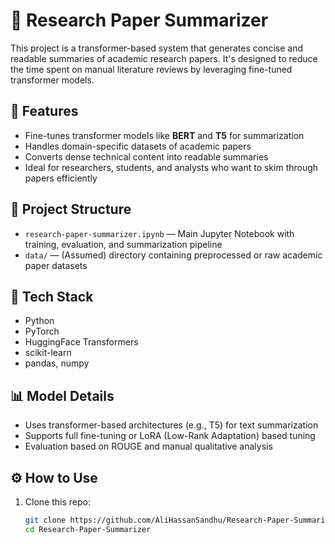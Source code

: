 # 🧠 Research Paper Summarizer

This project is a transformer-based system that generates concise and readable summaries of academic research papers. It's designed to reduce the time spent on manual literature reviews by leveraging fine-tuned transformer models.

## 🚀 Features

- Fine-tunes transformer models like **BERT** and **T5** for summarization
- Handles domain-specific datasets of academic papers
- Converts dense technical content into readable summaries
- Ideal for researchers, students, and analysts who want to skim through papers efficiently

## 📁 Project Structure

- `research-paper-summarizer.ipynb` — Main Jupyter Notebook with training, evaluation, and summarization pipeline
- `data/` — (Assumed) directory containing preprocessed or raw academic paper datasets

## 🧰 Tech Stack

- Python
- PyTorch
- HuggingFace Transformers
- scikit-learn
- pandas, numpy

## 📊 Model Details

- Uses transformer-based architectures (e.g., T5) for text summarization
- Supports full fine-tuning or LoRA (Low-Rank Adaptation) based tuning
- Evaluation based on ROUGE and manual qualitative analysis

## ⚙️ How to Use

1. Clone this repo:
   ```bash
   git clone https://github.com/AliHassanSandhu/Research-Paper-Summarizer.git
   cd Research-Paper-Summarizer
